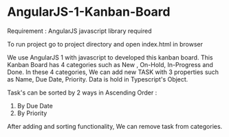 # AngularJS-1-Kanban-Board

Requirement :
AngularJS javascript library required

To run project go to project directory and open index.html in browser

 We use AngularJS 1 with javascript to developed this kanban board. This Kanban Board has 4 categories such as New , On-Hold, In-Progress and Done. In these 4 categories, We can add new TASK with 3 properties such as Name, Due Date, Priority. Data is hold in Typescript's Object.
 
 Task's can be sorted by 2 ways in Ascending Order :
  1) By Due Date
  2) By Priority
  
 After adding and sorting functionality, We can remove task from categories.  
